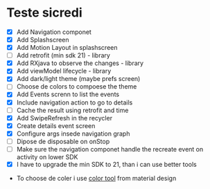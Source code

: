 # Teste sicredi

- [x] Add Navigation componet
- [x] Add Splashscreen
- [x] Add Motion Layout in splashscreen
- [ ] Add retrofit (min sdk 21) - library
- [x] Add RXjava to observe the changes - library
- [x] Add viewModel lifecycle - library
- [x] Add dark/light theme (maybe prefs screen) 
- [ ] Choose de colors to compoese the theme
- [x] Add Events screnn to list the events
- [x] Include navigation action to go to details
- [ ] Cache the result using retrofit and time
- [x] Add SwipeRefresh in the recycler
- [x] Create details event screen
- [x] Configure args insede navigation graph
- [ ] Dipose de disposable on onStop
- [ ] Make sure the navigation componet handle the recreate event on activity on lower SDK
- [x] I have to upgrade the min SDK to 21, than i can use better tools

- To choose de coler i use [color tool](https://material.io/resources/color/) from material design
